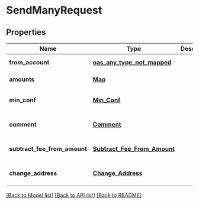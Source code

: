 # SendManyRequest
## Properties

| Name | Type | Description | Notes |
|------------ | ------------- | ------------- | -------------|
| **from\_account** | [**oas_any_type_not_mapped**](.md) |  | [default to null] |
| **amounts** | [**Map**](AnyType.md) |  | [default to null] |
| **min\_conf** | [**Min_Conf**](Min_Conf.md) |  | [optional] [default to null] |
| **comment** | [**Comment**](Comment.md) |  | [optional] [default to null] |
| **subtract\_fee\_from\_amount** | [**Subtract_Fee_From_Amount**](Subtract_Fee_From_Amount.md) |  | [optional] [default to null] |
| **change\_address** | [**Change_Address**](Change_Address.md) |  | [optional] [default to null] |

[[Back to Model list]](../README.md#documentation-for-models) [[Back to API list]](../README.md#documentation-for-api-endpoints) [[Back to README]](../README.md)

